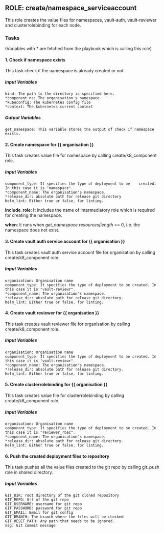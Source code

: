 ## ROLE: create/namespace_serviceaccount
This role creates the value files for namespaces, vault-auth, vault-reviewer and clusterrolebinding for each node.

### Tasks
(Variables with * are fetched from the playbook which is calling this role)
#### 1. Check if namespace exists
This task check if the namespace is already created or not.
##### Input Variables

    kind: The path to the directory is specified here.
    *component_ns: The organisation's namespace
    *kubeconfig: The kubernetes config file
    *context: The kubernetes current context

##### Output Variables

    get_namespace: This variable stores the output of check if namespace exists.

#### 2. Create namespace for {{ organisation }}
This task creates value file for namespace by calling create/k8_component role.
##### Input Variables

    component_type: It specifies the type of deployment to be    created. In this case it is "namespace".
    *component_name: The organisation's namespace.
    *release_dir: absolute path for release git directory 
    helm_lint: Either true or false, for linting.

**include_role**: It includes the name of intermediatory role which is required for creating the namespace.

**when**:  It runs when *get_namespace.resources|length* == 0, i.e. the namespace does not exist.

#### 3. Create vault auth service account for {{ organisation }}
This task creates vault auth service account file for organisation by calling create/k8_component role.
##### Input Variables
    
    organisation: Organisation name
    component_type: It specifies the type of deployment to be created. In this case it is "vault-reviewr".
    *component_name: The organisation's namespace.
    *release_dir: absolute path for release git directory.
    helm_lint: Either true or false, for linting.

#### 4. Create vault reviewer for {{ organisation }}
This task creates vault reviewer file for organisation by calling create/k8_component role.
##### Input Variables
    
    organisation: Organisation name
    component_type: It specifies the type of deployment to be created. In this case it is "vault-reviewr".
    *component_name: The organisation's namespace.
    *release_dir: absolute path for release git directory.
    helm_lint: Either true or false, for linting.

#### 5. Create clusterrolebinding for {{ organisation }}
This task creates value file for clusterrolebinding by calling create/k8_component role.
##### Input Variables
    
    organisation: Organisation name
    component_type: It specifies the type of deployment to be created. In this case it is "reviewer_rbac".
    *component_name: The organisation's namespace.
    *release_dir: absolute path for release git directory.
    helm_lint: Either true or false, for linting.

#### 6. Push the created deployment files to repository
This task pushes all the value files created to the git repo by calling git_push role in shared directory.
##### Input Variables
    
    GIT_DIR: root directory of the git cloned repository
    GIT_REPO: Url of the git repo
    GIT_USERNAME: username for git repo
    GIT_PASSWORD: password for git repo
    GIT_EMAIL: Email for git config
    GIT_BRANCH: The branch where the files will be checked
    GIT_RESET_PATH: Any path that needs to be ignored.
    msg: Git commit message
